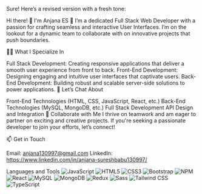 
Sure! Here’s a revised version with a fresh tone:

Hi there! 👋 I'm Anjana ES
🌱 I’m a dedicated Full Stack Web Developer with a passion for crafting seamless and interactive User Interfaces. I’m on the lookout for a dynamic team to collaborate with on innovative projects that push boundaries.

👩‍💻 What I Specialize In

Full Stack Development: Creating responsive applications that deliver a smooth user experience from front to back.
Front-End Development: Designing engaging and intuitive user interfaces that captivate users.
Back-End Development: Building robust and scalable server-side solutions to power applications.
💬 Let’s Chat About

Front-End Technologies (HTML, CSS, JavaScript, React, etc.)
Back-End Technologies (MySQL, MongoDB, etc.)
Full Stack Development
API Design and Integration
🤝 Collaborate with Me I thrive on teamwork and am eager to partner on exciting and creative projects. If you're seeking a passionate developer to join your efforts, let’s connect!

📫 Get in Touch

Email: anjana130997@gmail.com
LinkedIn: https://www.linkedin.com/in/anjana-sureshbabu130997/


Languages and Tools
![JavaScript](https://img.shields.io/badge/-JavaScript-black?style=flat-square&logo=javascript)
![HTML5](https://img.shields.io/badge/-HTML5-E34F26?style=flat-square&logo=html5&logoColor=white)
![CSS3](https://img.shields.io/badge/-CSS3-1572B6?style=flat-square&logo=css3)
![Bootstrap](https://img.shields.io/badge/-Bootstrap-563D7C?style=flat-square&logo=bootstrap)
![NPM](https://img.shields.io/badge/-NPM-CB3837?style=flat-square&logo=npm)
![React](https://img.shields.io/badge/-React-61DAFB?style=flat-square&logo=react)
![MySQL](https://img.shields.io/badge/-MySQL-4479A1?style=flat-square&logo=mysql&logoColor=white)
![MongoDB](https://img.shields.io/badge/-MongoDB-47A248?style=flat-square&logo=mongodb&logoColor=white)
![Redux](https://img.shields.io/badge/-Redux-764ABC?style=flat-square&logo=redux)
![Sass](https://img.shields.io/badge/-Sass-CC6699?style=flat-square&logo=sass&logoColor=white)
![Tailwind CSS](https://img.shields.io/badge/-Tailwind%20CSS-38B2AC?style=flat-square&logo=tailwind-css&logoColor=white)
![TypeScript](https://img.shields.io/badge/-TypeScript-007ACC?style=flat-square&logo=typescript&logoColor=white)


